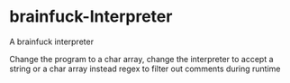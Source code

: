 # brainfuck-Interpreter
A brainfuck interpreter

Change the program to a char array, change the interpreter to accept a string or a char array instead
regex to filter out comments during runtime
